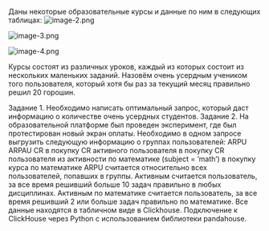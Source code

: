 Даны некоторые образовательные курсы и данные по ним в следующих таблицах:
![image-2.png](attachment:image-2.png)

![image-3.png](attachment:image-3.png)

![image-4.png](attachment:image-4.png) 

Курсы состоят из различных уроков, каждый из которых состоит из нескольких маленьких заданий. Назовём очень усердным учеником того пользователя, который хотя бы раз за текущий месяц правильно решил 20 горошин.

Задание 1. Необходимо написать оптимальный запрос, который даст информацию о количестве очень усердных студентов.
Задание 2. На образовательной платформе был проведен эксперимент, где был протестирован новый экран оплаты. Необходимо в одном запросе выгрузить следующую информацию о группах пользователей: ARPU ARPAU CR в покупку СR активного пользователя в покупку CR пользователя из активности по математике (subject = ’math’) в покупку курса по математике ARPU считается относительно всех пользователей, попавших в группы. Активным считается пользователь, за все время решивший больше 10 задач правильно в любых дисциплинах. Активным по математике считается пользователь, за все время решивший 2 или больше задач правильно по математике.
Все данные находятся в табличном виде в Clickhouse. Подключение к ClickHouse через Python c использованием библиотеки pandahouse.
